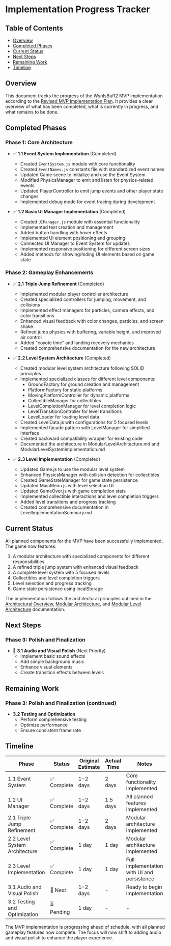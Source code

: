 # Implementation Progress Tracker

## Table of Contents
- [Overview](#overview)
- [Completed Phases](#completed-phases)
- [Current Status](#current-status)
- [Next Steps](#next-steps)
- [Remaining Work](#remaining-work)
- [Timeline](#timeline)

## Overview

This document tracks the progress of the WynIsBuff2 MVP implementation according to the [Revised MVP Implementation Plan](./RevisedMVPImplementationPlan.md). It provides a clear overview of what has been completed, what is currently in progress, and what remains to be done.

## Completed Phases

### Phase 1: Core Architecture
- ✅ **1.1 Event System Implementation** (Completed)
  - Created `EventSystem.js` module with core functionality
  - Created `EventNames.js` constants file with standardized event names
  - Updated Game scene to initialize and use the Event System
  - Modified PhysicsManager to emit and listen for physics-related events
  - Updated PlayerController to emit jump events and other player state changes
  - Implemented debug mode for event tracing during development

- ✅ **1.2 Basic UI Manager Implementation** (Completed)
  - Created `UIManager.js` module with essential functionality
  - Implemented text creation and management
  - Added button handling with hover effects
  - Implemented UI element positioning and grouping
  - Connected UI Manager to Event System for updates
  - Implemented responsive positioning for different screen sizes
  - Added methods for showing/hiding UI elements based on game state

### Phase 2: Gameplay Enhancements
- ✅ **2.1 Triple Jump Refinement** (Completed)
  - Implemented modular player controller architecture
  - Created specialized controllers for jumping, movement, and collisions
  - Implemented effect managers for particles, camera effects, and color transitions
  - Enhanced visual feedback with color changes, particles, and screen shake
  - Refined jump physics with buffering, variable height, and improved air control
  - Added "coyote time" and landing recovery mechanics
  - Created comprehensive documentation for the new architecture

- ✅ **2.2 Level System Architecture** (Completed)
  - Created modular level system architecture following SOLID principles
  - Implemented specialized classes for different level components:
    - GroundFactory for ground creation and management
    - PlatformFactory for static platforms
    - MovingPlatformController for dynamic platforms
    - CollectibleManager for collectibles
    - LevelCompletionManager for level completion logic
    - LevelTransitionController for level transitions
    - LevelLoader for loading level data
  - Created LevelData.js with configurations for 5 focused levels
  - Implemented facade pattern with LevelManager for simplified interface
  - Created backward compatibility wrapper for existing code
  - Documented the architecture in ModularLevelArchitecture.md and ModularLevelSystemImplementation.md

- ✅ **2.3 Level Implementation** (Completed)
  - Updated Game.js to use the modular level system
  - Enhanced PhysicsManager with collision detection for collectibles
  - Created GameStateManager for game state persistence
  - Updated MainMenu.js with level selection UI
  - Updated GameOver.js with game completion stats
  - Implemented collectible interactions and level completion triggers
  - Added level transitions and progress tracking
  - Created comprehensive documentation in LevelImplementationSummary.md

## Current Status

All planned components for the MVP have been successfully implemented. The game now features:

1. A modular architecture with specialized components for different responsibilities
2. A refined triple jump system with enhanced visual feedback
3. A complete level system with 5 focused levels
4. Collectibles and level completion triggers
5. Level selection and progress tracking
6. Game state persistence using localStorage

The implementation follows the architectural principles outlined in the [Architectural Overview](./ArchitecturalOverview.md), [Modular Architecture](./ModularArchitecture.md), and [Modular Level Architecture](./ModularLevelArchitecture.md) documentation.

## Next Steps

### Phase 3: Polish and Finalization
- 🔄 **3.1 Audio and Visual Polish** (Next Priority)
  - Implement basic sound effects
  - Add simple background music
  - Enhance visual elements
  - Create transition effects between levels

## Remaining Work

### Phase 3: Polish and Finalization (continued)
- **3.2 Testing and Optimization**
  - Perform comprehensive testing
  - Optimize performance
  - Ensure consistent frame rate

## Timeline

| Phase | Status | Original Estimate | Actual Time | Notes |
|-------|--------|-------------------|-------------|-------|
| 1.1 Event System | ✅ Complete | 1-2 days | 2 days | Core functionality implemented |
| 1.2 UI Manager | ✅ Complete | 1-2 days | 1.5 days | All planned features implemented |
| 2.1 Triple Jump Refinement | ✅ Complete | 1-2 days | 2 days | Modular architecture implemented |
| 2.2 Level System Architecture | ✅ Complete | 1 day | 1 day | Modular architecture implemented |
| 2.3 Level Implementation | ✅ Complete | 1 day | 1 day | Full implementation with UI and persistence |
| 3.1 Audio and Visual Polish | 🔄 Next | 1-2 days | - | Ready to begin implementation |
| 3.2 Testing and Optimization | ⏳ Pending | 1 day | - | - |

The MVP implementation is progressing ahead of schedule, with all planned gameplay features now complete. The focus will now shift to adding audio and visual polish to enhance the player experience.